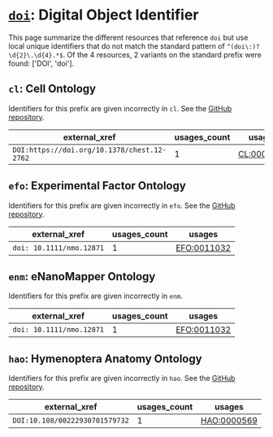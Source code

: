 # [`doi`](https://bioregistry.io/doi): Digital Object Identifier

This page summarize the different resources that reference `doi`
but use local unique identifiers that do not match the standard pattern of
`^(doi\:)?\d{2}\.\d{4}.*$`. Of the 4 resources,
2 variants on the standard prefix were found: ['DOI', 'doi'].

## `cl`: Cell Ontology

Identifiers for this prefix are given incorrectly in `cl`. See the [GitHub repository](https://github.com/obophenotype/cell-ontology).

| external_xref                               |   usages_count | usages                                                  |
|---------------------------------------------|----------------|---------------------------------------------------------|
| `DOI:https://doi.org/10.1378/chest.12-2762` |              1 | [CL:0000158](http://purl.obolibrary.org/obo/CL_0000158) |

## `efo`: Experimental Factor Ontology

Identifiers for this prefix are given incorrectly in `efo`. See the [GitHub repository](https://github.com/EBISPOT/efo/).

| external_xref            |   usages_count | usages                                              |
|--------------------------|----------------|-----------------------------------------------------|
| `doi: 10.1111/nmo.12871` |              1 | [EFO:0011032](http://www.ebi.ac.uk/efo/EFO_0011032) |

## `enm`: eNanoMapper Ontology

Identifiers for this prefix are given incorrectly in `enm`.

| external_xref            |   usages_count | usages                                              |
|--------------------------|----------------|-----------------------------------------------------|
| `doi: 10.1111/nmo.12871` |              1 | [EFO:0011032](http://www.ebi.ac.uk/efo/EFO_0011032) |

## `hao`: Hymenoptera Anatomy Ontology

Identifiers for this prefix are given incorrectly in `hao`. See the [GitHub repository](https://github.com/hymao/hao).

| external_xref                  |   usages_count | usages                                                    |
|--------------------------------|----------------|-----------------------------------------------------------|
| `DOI:10.108/00222930701579732` |              1 | [HAO:0000569](http://purl.obolibrary.org/obo/HAO_0000569) |

